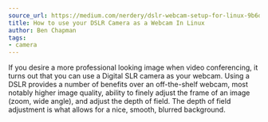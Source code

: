 ```yaml
---
source_url: https://medium.com/nerdery/dslr-webcam-setup-for-linux-9b6d1b79ae22
title: How to use your DSLR Camera as a Webcam In Linux
author: Ben Chapman
tags:
- camera
---
```

If you desire a more professional looking image when video conferencing, it turns out that you can use a Digital SLR camera as your webcam. Using a DSLR provides a number of benefits over an off-the-shelf webcam, most notably higher image quality, ability to finely adjust the frame of an image (zoom, wide angle), and adjust the depth of field. The depth of field adjustment is what allows for a nice, smooth, blurred background.
